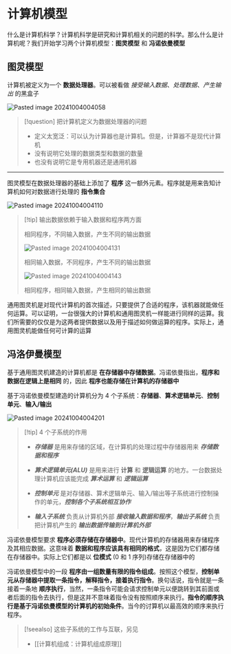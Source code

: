 # 计算机模型

什么是计算机科学？计算机科学是研究和计算机相关的问题的科学。那么什么是计算机呢？我们开始学习两个计算机模型：**图灵模型** 和 **冯诺依曼模型**

## 图灵模型

计算机被定义为一个 **数据处理器**。可以被看做 _接受输入数据_、_处理数据_、_产生输出_ 的黑盒子

![Pasted image 20241004004058](http://cdn.jsdelivr.net/gh/duyupeng36/images@master/obsidian/1755698877175-9e041201cb4444f4b3b08906c159a8ea.png)

> [!question] 把计算机定义为数据处理器的问题
> + 定义太宽泛：可以认为计算器也是计算机。但是，计算器不是现代计算机
> + 没有说明它处理的数据类型和数据的数量
> + 也没有说明它是专用机器还是通用机器

---

图灵模型在数据处理器的基础上添加了 **程序** 这一额外元素。程序就是用来告知计算机如何对数据进行处理的 **指令集合**

![Pasted image 20241004004110](http://cdn.jsdelivr.net/gh/duyupeng36/images@master/obsidian/1755698888687-9544947bbe3c4b01aa7a8853c7e3aa8a.png)

> [!tip] 输出数据依赖于输入数据和程序两方面
> 
> 相同程序，不同输入数据，产生不同的输出数据
> 
> ![Pasted image 20241004004131](http://cdn.jsdelivr.net/gh/duyupeng36/images@master/obsidian/1755698898184-1fc153ccc863439a86cc2cc7105a5307.png)
> 
> 相同输入数据，不同程序，产生不同的输出数据
>   
> ![Pasted image 20241004004143](http://cdn.jsdelivr.net/gh/duyupeng36/images@master/obsidian/1755698907665-d4c2076a98f24e99bb628b4ac3379ee1.png)
>   
> 相同程序，相同输入数据，产生相同的输出数据

通用图灵机是对现代计算机的首次描述，只要提供了合适的程序，该机器就能做任何运算。可以证明，一台很强大的计算机和通用图灵机一样能进行同样的运算。我们所需要的仅仅是为这两者提供数据以及用于描述如何做运算的程序。实际上，通用图灵机能做任何可计算的运算

## 冯洛伊曼模型

基于通用图灵机建造的计算机都是 **在存储器中存储数据**。冯诺依曼指出，**程序和数据在逻辑上是相同** 的，因此 **程序也能存储在计算机的存储器中**

基于冯诺依曼模型建造的计算机分为 $4$ 个子系统：**存储器**、**算术逻辑单元**、**控制单元**、**输入/输出**

![Pasted image 20241004004201](http://cdn.jsdelivr.net/gh/duyupeng36/images@master/obsidian/1755698925183-606787f54f4e478d82a85b2776480bc8.png)

> [!tip] $4$ 个子系统的作用
> + **_存储器_** 是用来存储的区域，在计算机的处理过程中存储器用来 **_存储数据和程序_**
>   
> + **_算术逻辑单元(ALU)_** 是用来进行 **计算** 和 **逻辑运算** 的地方。一台数据处理计算机应该能完成 **_算术运算_** 和 **_逻辑运算_**
>   
> + **_控制单元_** 是对存储器、算术逻辑单元、输入/输出等子系统进行控制操作的单元，**_控制各个子系统相互协作_**
>   
> + **_输入子系统_** 负责从计算机外部 **_接收输入数据和程序_**，**_输出子系统_** 负责把计算机产生的 **_输出数据传输到计算机外部_**

冯诺依曼模型要求 **程序必须存储在存储器中**。现代计算机的存储器用来存储程序及其相应数据。这意味着 **数据和程序应该具有相同的格式**，这是因为它们都存储在存储器中。实际上它们都是以 **位模式** ($0$ 和 $1$ 序列)存储在存储器中的

冯诺依曼模型中的一段 **程序由一组数量有限的指令组成**。按照这个模型，**控制单元从存储器中提取一条指令，解释指令，接着执行指令**。换句话说，指令就是一条接着一条地 **顺序执行**，当然，一条指令可能会请求控制单元以便跳转到其前面或者后面的指令去执行，但是这并不意味着指令没有按照顺序来执行。**指令的顺序执行是基于冯诺依曼模型的计算机的初始条件**。当今的讨算机以最高效的顺序来执行程序。

> [!seealso] 这些子系统的工作与互联，另见
> + [[计算机组成：计算机组成原理]]
